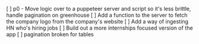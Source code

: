 [ ] p0 - Move logic over to a puppeteer server and script so it's less brittle, handle pagination on greenhouse
[ ] Add a function to the server to fetch the company logo from the company's website
[ ] Add a way of ingesting HN who's hiring jobs
[ ] Build out a more internships focused version of the app
[ ] pagination broken for tables